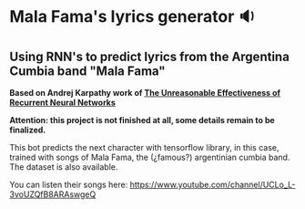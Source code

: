 # Mala Fama's lyrics generator :sound:
## Using RNN's to predict lyrics from the Argentina Cumbia band "Mala Fama"

**Based on Andrej Karpathy work of [The Unreasonable Effectiveness of Recurrent Neural Networks](http://karpathy.github.io/2015/05/21/rnn-effectiveness/)**

**Attention: this project is not finished at all, some details remain to be finalized.**

This bot predicts the next character with tensorflow library, in this case, trained with songs of Mala Fama, the (¿famous?) argentinian cumbia band. The dataset is also available.

You can listen their songs here: https://www.youtube.com/channel/UCLo_L-3voUZQfB8ARAswgeQ
